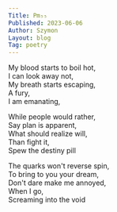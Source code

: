 ```yaml
---
Title: Pm₅₅  
Published: 2023-06-06
Author: Szymon  
Layout: blog  
Tag: poetry  
---
```

My blood starts to boil hot,  
I can look away not,  
My breath starts escaping,  
A fury,  
I am emanating,  

While people would rather,  
Say plan is apparent,  
What should realize will,  
Than fight it,  
Spew the destiny pill  

The quarks won't reverse spin,  
To bring to you your dream,  
Don't dare make me annoyed,  
When I go,  
Screaming into the void  